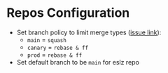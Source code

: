 # Repos Configuration

* Set branch policy to limit merge types ([issue link](https://github.com/microsoft/terraform-provider-azuredevops/issues/297)):
  * `main` = `squash`
  * `canary` = `rebase & ff`
  * `prod` = `rebase & ff`
* Set default branch to be `main` for eslz repo
